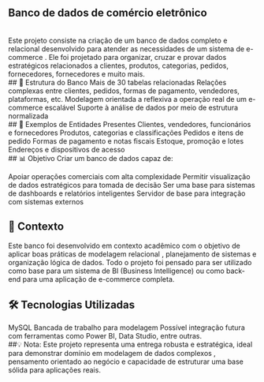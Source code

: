 ## Banco de dados de comércio eletrônico
<br>
Este projeto consiste na criação de um banco de dados completo e relacional desenvolvido para atender as necessidades de um sistema de e-commerce . Ele foi projetado para organizar, cruzar e provar dados estratégicos relacionados a clientes, produtos, categorias, pedidos, fornecedores, fornecedores e muito mais.
<br>
## 🧱 Estrutura do Banco
Mais de 30 tabelas relacionadas
Relações complexas entre clientes, pedidos, formas de pagamento, vendedores, plataformas, etc.
Modelagem orientada a reflexiva a operação real de um e-commerce escalável
Suporte à análise de dados por meio de estrutura normalizada
<br>
## 🧾 Exemplos de Entidades Presentes
Clientes, vendedores, funcionários e fornecedores
Produtos, categorias e classificações
Pedidos e itens de pedido
Formas de pagamento e notas fiscais
Estoque, promoção e lotes
Endereços e dispositivos de acesso
<br>
## 📊 Objetivo
Criar um banco de dados capaz de:

Apoiar operações comerciais com alta complexidade
Permitir visualização de dados estratégicos para tomada de decisão
Ser uma base para sistemas de dashboards e relatórios inteligentes
Servidor de base para integração com sistemas externos
<br>
## 📘 Contexto
Este banco foi desenvolvido em contexto acadêmico com o objetivo de aplicar boas práticas de modelagem relacional , planejamento de sistemas e organização lógica de dados. Todo o projeto foi pensado para ser utilizado como base para um sistema de BI (Business Intelligence) ou como back-end para uma aplicação de e-commerce completa.
<br>
## 🛠️ Tecnologias Utilizadas
MySQL
Bancada de trabalho para modelagem
Possível integração futura com ferramentas como Power BI, Data Studio, entre outras.
<br>
##💡 Nota: Este projeto representa uma entrega robusta e estratégica, ideal para demonstrar domínio em modelagem de dados complexos , pensamento orientado ao negócio e capacidade de estruturar uma base sólida para aplicações reais.
